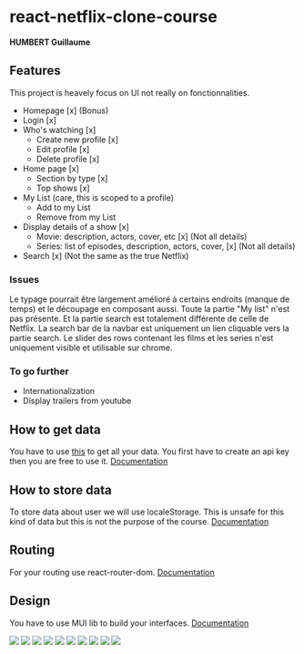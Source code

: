 # react-netflix-clone-course
**HUMBERT Guillaume**
## Features
This project is heavely focus on UI not really on fonctionnalities.
-   Homepage [x] (Bonus)
-   Login [x]
-   Who's watching [x]
    -   Create new profile [x]
    -   Edit profile [x]
    -   Delete profile [x]
-   Home page [x]
    -   Section by type [x]
    -   Top shows [x]
-   My List (care, this is scoped to a profile)
    -   Add to my List
    -   Remove from my List
-   Display details of a show [x]
    -   Movie: description, actors, cover, etc [x] (Not all details)
    -   Series: list of episodes, description, actors, cover, [x] (Not all details)
-   Search [x] (Not the same as the true Netflix)

### Issues

<p>
    Le typage pourrait être largement amélioré à certains endroits (manque de temps) et le découpage en composant aussi.
    Toute la partie "My list" n'est pas présente. Et la partie search est totalement différente de celle de Netflix. La search bar de la navbar est uniquement un lien cliquable vers la partie search.
    Le slider des rows contenant les films et les series n'est uniquement visible et utilisable sur chrome.
</p>

### To go further

-   Internationalization 
-   Display trailers from youtube

## How to get data

You have to use [this](https://www.themoviedb.org/) to get all your data. You first have to create an api key then you are free to use it.
[Documentation](https://developers.themoviedb.org/3)

## How to store data

To store data about user we will use localeStorage. This is unsafe for this kind of data but this is not the purpose of the course.
[Documentation](https://developer.mozilla.org/en-US/docs/Web/API/Window/localStorage)

## Routing

For your routing use react-router-dom.
[Documentation](https://v5.reactrouter.com/web/guides/quick-start)

## Design

You have to use MUI lib to build your interfaces.
[Documentation](https://mui.com/)

![](Assets/homepage.png)
![](Assets/login.png)
![](Assets/movieDetails.png)
![](Assets/mylist.png)
![](Assets/search.png)
![](Assets/sectionByType.png)
![](Assets/serieDetails.png)
![](Assets/serieEpList.png)
![](Assets/topshows.png)
![](Assets/whoswatching.png)
